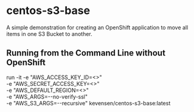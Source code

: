 # centos-s3-base
A simple demonstration for creating an OpenShift application to move all items in one S3 Bucket to another.

## Running from the Command Line without OpenShift
run -it -e "AWS_ACCESS_KEY_ID=<<access key>>" \
        -e "AWS_SECRET_ACCESS_KEY=<<secret key>>" \
        -e "AWS_DEFAULT_REGION=<<region>>" \
        -e "AWS_ARGS=--no-verify-ssl" \
        -e "AWS_S3_ARGS=--recursive"
        kevensen/centos-s3-base:latest
